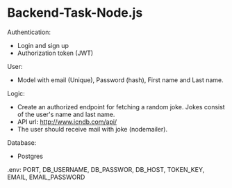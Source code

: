 # Backend-Task-Node.js
Authentication:
- Login and sign up
- Authorization token (JWT)

User:
- Model with email (Unique), Password (hash), First name and Last name.

Logic:
- Create an authorized endpoint for fetching a random joke. Jokes consist of the user's
name and last name.
- API url: http://www.icndb.com/api/
- The user should receive mail with joke (nodemailer).

Database:
- Postgres

.env:
PORT, DB_USERNAME, DB_PASSWOR, DB_HOST, TOKEN_KEY, EMAIL, EMAIL_PASSWORD
